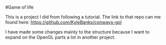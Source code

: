 #Game of life

This is a project I did from following a tutorial. The link to that repo can me found here: https://github.com/KyleBanks/conways-gol

I have made some changes mainly to the structure because I want to expand on the OpenGL parts a lot in another project.
